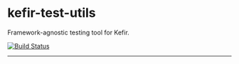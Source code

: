 # kefir-test-utils

Framework-agnostic testing tool for Kefir.

[![Build Status](https://travis-ci.org/kefirjs/kefir-test-utils.svg?branch=master)](https://travis-ci.org/kefirjs/kefir-test-utils)

---
